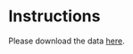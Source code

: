 # Instructions

Please download the data [here](https://afrobarometer.org/fr/donn%C3%A9es/donn%C3%A9es-fusionn%C3%A9es).